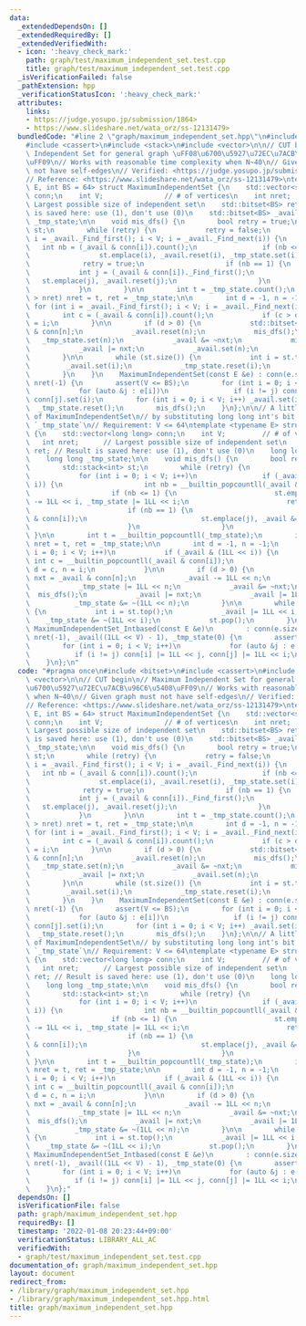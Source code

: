 ```yaml
---
data:
  _extendedDependsOn: []
  _extendedRequiredBy: []
  _extendedVerifiedWith:
  - icon: ':heavy_check_mark:'
    path: graph/test/maximum_independent_set.test.cpp
    title: graph/test/maximum_independent_set.test.cpp
  _isVerificationFailed: false
  _pathExtension: hpp
  _verificationStatusIcon: ':heavy_check_mark:'
  attributes:
    links:
    - https://judge.yosupo.jp/submission/1864>
    - https://www.slideshare.net/wata_orz/ss-12131479>
  bundledCode: "#line 2 \"graph/maximum_independent_set.hpp\"\n#include <bitset>\n\
    #include <cassert>\n#include <stack>\n#include <vector>\n\n// CUT begin\n// Maximum\
    \ Independent Set for general graph \uFF08\u6700\u5927\u72EC\u7ACB\u96C6\u5408\
    \uFF09\n// Works with reasonable time complexity when N~40\n// Given graph must\
    \ not have self-edges\n// Verified: <https://judge.yosupo.jp/submission/1864>\n\
    // Reference: <https://www.slideshare.net/wata_orz/ss-12131479>\ntemplate <typename\
    \ E, int BS = 64> struct MaximumIndependentSet {\n    std::vector<std::bitset<BS>>\
    \ conn;\n    int V;               // # of vertices\n    int nret;            //\
    \ Largest possible size of independent set\n    std::bitset<BS> ret; // Result\
    \ is saved here: use (1), don't use (0)\n    std::bitset<BS> _avail;\n    std::bitset<BS>\
    \ _tmp_state;\n\n    void mis_dfs() {\n        bool retry = true;\n        std::stack<int>\
    \ st;\n        while (retry) {\n            retry = false;\n            for (int\
    \ i = _avail._Find_first(); i < V; i = _avail._Find_next(i)) {\n             \
    \   int nb = (_avail & conn[i]).count();\n                if (nb <= 1) {\n   \
    \                 st.emplace(i), _avail.reset(i), _tmp_state.set(i);\n       \
    \             retry = true;\n                    if (nb == 1) {\n            \
    \            int j = (_avail & conn[i])._Find_first();\n                     \
    \   st.emplace(j), _avail.reset(j);\n                    }\n                }\n\
    \            }\n        }\n\n        int t = _tmp_state.count();\n        if (t\
    \ > nret) nret = t, ret = _tmp_state;\n\n        int d = -1, n = -1;\n       \
    \ for (int i = _avail._Find_first(); i < V; i = _avail._Find_next(i)) {\n    \
    \        int c = (_avail & conn[i]).count();\n            if (c > d) d = c, n\
    \ = i;\n        }\n\n        if (d > 0) {\n            std::bitset<BS> nxt = _avail\
    \ & conn[n];\n            _avail.reset(n);\n            mis_dfs();\n         \
    \   _tmp_state.set(n);\n            _avail &= ~nxt;\n            mis_dfs();\n\
    \            _avail |= nxt;\n            _avail.set(n);\n            _tmp_state.reset(n);\n\
    \        }\n\n        while (st.size()) {\n            int i = st.top();\n   \
    \         _avail.set(i);\n            _tmp_state.reset(i);\n            st.pop();\n\
    \        }\n    }\n    MaximumIndependentSet(const E &e) : conn(e.size()), V(e.size()),\
    \ nret(-1) {\n        assert(V <= BS);\n        for (int i = 0; i < V; i++)\n\
    \            for (auto &j : e[i])\n                if (i != j) conn[i].set(j),\
    \ conn[j].set(i);\n        for (int i = 0; i < V; i++) _avail.set(i);\n      \
    \  _tmp_state.reset();\n        mis_dfs();\n    }\n};\n\n// A little fast implementation\
    \ of MaximumIndependentSet\n// by substituting long long int's bit for `ret` &\
    \ `_tmp_state`\n// Requirement: V <= 64\ntemplate <typename E> struct MaximumIndependentSet_Intbased\
    \ {\n    std::vector<long long> conn;\n    int V;         // # of vertices\n \
    \   int nret;      // Largest possible size of independent set\n    long long\
    \ ret; // Result is saved here: use (1), don't use (0)\n    long long _avail;\n\
    \    long long _tmp_state;\n\n    void mis_dfs() {\n        bool retry = true;\n\
    \        std::stack<int> st;\n        while (retry) {\n            retry = false;\n\
    \            for (int i = 0; i < V; i++)\n                if (_avail & (1LL <<\
    \ i)) {\n                    int nb = __builtin_popcountll(_avail & conn[i]);\n\
    \                    if (nb <= 1) {\n                        st.emplace(i), _avail\
    \ -= 1LL << i, _tmp_state |= 1LL << i;\n                        retry = true;\n\
    \                        if (nb == 1) {\n                            int j = __builtin_ctzll(_avail\
    \ & conn[i]);\n                            st.emplace(j), _avail &= ~(1LL << j);\n\
    \                        }\n                    }\n                }\n       \
    \ }\n\n        int t = __builtin_popcountll(_tmp_state);\n        if (t > nret)\
    \ nret = t, ret = _tmp_state;\n\n        int d = -1, n = -1;\n        for (int\
    \ i = 0; i < V; i++)\n            if (_avail & (1LL << i)) {\n               \
    \ int c = __builtin_popcountll(_avail & conn[i]);\n                if (c > d)\
    \ d = c, n = i;\n            }\n\n        if (d > 0) {\n            long long\
    \ nxt = _avail & conn[n];\n            _avail -= 1LL << n;\n            mis_dfs();\n\
    \            _tmp_state |= 1LL << n;\n            _avail &= ~nxt;\n          \
    \  mis_dfs();\n            _avail |= nxt;\n            _avail |= 1LL << n;\n \
    \           _tmp_state &= ~(1LL << n);\n        }\n\n        while (st.size())\
    \ {\n            int i = st.top();\n            _avail |= 1LL << i;\n        \
    \    _tmp_state &= ~(1LL << i);\n            st.pop();\n        }\n    }\n   \
    \ MaximumIndependentSet_Intbased(const E &e)\n        : conn(e.size()), V(e.size()),\
    \ nret(-1), _avail((1LL << V) - 1), _tmp_state(0) {\n        assert(V <= 63);\n\
    \        for (int i = 0; i < V; i++)\n            for (auto &j : e[i])\n     \
    \           if (i != j) conn[i] |= 1LL << j, conn[j] |= 1LL << i;\n        mis_dfs();\n\
    \    }\n};\n"
  code: "#pragma once\n#include <bitset>\n#include <cassert>\n#include <stack>\n#include\
    \ <vector>\n\n// CUT begin\n// Maximum Independent Set for general graph \uFF08\
    \u6700\u5927\u72EC\u7ACB\u96C6\u5408\uFF09\n// Works with reasonable time complexity\
    \ when N~40\n// Given graph must not have self-edges\n// Verified: <https://judge.yosupo.jp/submission/1864>\n\
    // Reference: <https://www.slideshare.net/wata_orz/ss-12131479>\ntemplate <typename\
    \ E, int BS = 64> struct MaximumIndependentSet {\n    std::vector<std::bitset<BS>>\
    \ conn;\n    int V;               // # of vertices\n    int nret;            //\
    \ Largest possible size of independent set\n    std::bitset<BS> ret; // Result\
    \ is saved here: use (1), don't use (0)\n    std::bitset<BS> _avail;\n    std::bitset<BS>\
    \ _tmp_state;\n\n    void mis_dfs() {\n        bool retry = true;\n        std::stack<int>\
    \ st;\n        while (retry) {\n            retry = false;\n            for (int\
    \ i = _avail._Find_first(); i < V; i = _avail._Find_next(i)) {\n             \
    \   int nb = (_avail & conn[i]).count();\n                if (nb <= 1) {\n   \
    \                 st.emplace(i), _avail.reset(i), _tmp_state.set(i);\n       \
    \             retry = true;\n                    if (nb == 1) {\n            \
    \            int j = (_avail & conn[i])._Find_first();\n                     \
    \   st.emplace(j), _avail.reset(j);\n                    }\n                }\n\
    \            }\n        }\n\n        int t = _tmp_state.count();\n        if (t\
    \ > nret) nret = t, ret = _tmp_state;\n\n        int d = -1, n = -1;\n       \
    \ for (int i = _avail._Find_first(); i < V; i = _avail._Find_next(i)) {\n    \
    \        int c = (_avail & conn[i]).count();\n            if (c > d) d = c, n\
    \ = i;\n        }\n\n        if (d > 0) {\n            std::bitset<BS> nxt = _avail\
    \ & conn[n];\n            _avail.reset(n);\n            mis_dfs();\n         \
    \   _tmp_state.set(n);\n            _avail &= ~nxt;\n            mis_dfs();\n\
    \            _avail |= nxt;\n            _avail.set(n);\n            _tmp_state.reset(n);\n\
    \        }\n\n        while (st.size()) {\n            int i = st.top();\n   \
    \         _avail.set(i);\n            _tmp_state.reset(i);\n            st.pop();\n\
    \        }\n    }\n    MaximumIndependentSet(const E &e) : conn(e.size()), V(e.size()),\
    \ nret(-1) {\n        assert(V <= BS);\n        for (int i = 0; i < V; i++)\n\
    \            for (auto &j : e[i])\n                if (i != j) conn[i].set(j),\
    \ conn[j].set(i);\n        for (int i = 0; i < V; i++) _avail.set(i);\n      \
    \  _tmp_state.reset();\n        mis_dfs();\n    }\n};\n\n// A little fast implementation\
    \ of MaximumIndependentSet\n// by substituting long long int's bit for `ret` &\
    \ `_tmp_state`\n// Requirement: V <= 64\ntemplate <typename E> struct MaximumIndependentSet_Intbased\
    \ {\n    std::vector<long long> conn;\n    int V;         // # of vertices\n \
    \   int nret;      // Largest possible size of independent set\n    long long\
    \ ret; // Result is saved here: use (1), don't use (0)\n    long long _avail;\n\
    \    long long _tmp_state;\n\n    void mis_dfs() {\n        bool retry = true;\n\
    \        std::stack<int> st;\n        while (retry) {\n            retry = false;\n\
    \            for (int i = 0; i < V; i++)\n                if (_avail & (1LL <<\
    \ i)) {\n                    int nb = __builtin_popcountll(_avail & conn[i]);\n\
    \                    if (nb <= 1) {\n                        st.emplace(i), _avail\
    \ -= 1LL << i, _tmp_state |= 1LL << i;\n                        retry = true;\n\
    \                        if (nb == 1) {\n                            int j = __builtin_ctzll(_avail\
    \ & conn[i]);\n                            st.emplace(j), _avail &= ~(1LL << j);\n\
    \                        }\n                    }\n                }\n       \
    \ }\n\n        int t = __builtin_popcountll(_tmp_state);\n        if (t > nret)\
    \ nret = t, ret = _tmp_state;\n\n        int d = -1, n = -1;\n        for (int\
    \ i = 0; i < V; i++)\n            if (_avail & (1LL << i)) {\n               \
    \ int c = __builtin_popcountll(_avail & conn[i]);\n                if (c > d)\
    \ d = c, n = i;\n            }\n\n        if (d > 0) {\n            long long\
    \ nxt = _avail & conn[n];\n            _avail -= 1LL << n;\n            mis_dfs();\n\
    \            _tmp_state |= 1LL << n;\n            _avail &= ~nxt;\n          \
    \  mis_dfs();\n            _avail |= nxt;\n            _avail |= 1LL << n;\n \
    \           _tmp_state &= ~(1LL << n);\n        }\n\n        while (st.size())\
    \ {\n            int i = st.top();\n            _avail |= 1LL << i;\n        \
    \    _tmp_state &= ~(1LL << i);\n            st.pop();\n        }\n    }\n   \
    \ MaximumIndependentSet_Intbased(const E &e)\n        : conn(e.size()), V(e.size()),\
    \ nret(-1), _avail((1LL << V) - 1), _tmp_state(0) {\n        assert(V <= 63);\n\
    \        for (int i = 0; i < V; i++)\n            for (auto &j : e[i])\n     \
    \           if (i != j) conn[i] |= 1LL << j, conn[j] |= 1LL << i;\n        mis_dfs();\n\
    \    }\n};"
  dependsOn: []
  isVerificationFile: false
  path: graph/maximum_independent_set.hpp
  requiredBy: []
  timestamp: '2022-01-08 20:23:44+09:00'
  verificationStatus: LIBRARY_ALL_AC
  verifiedWith:
  - graph/test/maximum_independent_set.test.cpp
documentation_of: graph/maximum_independent_set.hpp
layout: document
redirect_from:
- /library/graph/maximum_independent_set.hpp
- /library/graph/maximum_independent_set.hpp.html
title: graph/maximum_independent_set.hpp
---
```


